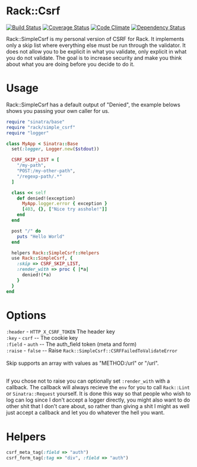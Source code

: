 # Rack::Csrf

[![Build Status](https://travis-ci.org/envygeeks/rack-simple_csrf.png?branch=master)](https://travis-ci.org/envygeeks/rack-simple_csrf) [![Coverage Status](https://coveralls.io/repos/envygeeks/rack-simple_csrf/badge.png?branch=master)](https://coveralls.io/r/envygeeks/rack-simple_csrf) [![Code Climate](https://codeclimate.com/github/envygeeks/rack-simple_csrf.png)](https://codeclimate.com/github/envygeeks/rack-simple_csrf) [![Dependency Status](https://gemnasium.com/envygeeks/rack-simple_csrf.png)](https://gemnasium.com/envygeeks/rack-simple_csrf)

Rack::SimpleCsrf is my personal version of CSRF for Rack.  It implements only a skip list where everything else must be run through the validator.  It does not allow you to be explicit in what you validate, only explicit in what you do not validate.  The goal is to increase security and make you think about what you are doing before you decide to do it.

# Usage

Rack::SimpleCsrf has a default output of "Denied", the example belows shows you passing your own caller for us.

```ruby
require "sinatra/base"
require "rack/simple_csrf"
require "logger"

class MyApp < Sinatra::Base
  set(:logger, Logger.new($stdout))

  CSRF_SKIP_LIST = [
    "/my-path",
    "POST:/my-other-path",
    "/regexp-path/.*"
  ]

  class << self
    def denied!(exception)
      MyApp.logger.error { exception }
      [403, {}, ["Nice try asshole!"]]
    end
  end

  post "/" do
    puts "Hello World"
  end

  helpers Rack::SimpleCsrf::Helpers
  use Rack::SimpleCsrf, {
    :skip => CSRF_SKIP_LIST,
    :render_with => proc { |*a|
      denied!(*a)
    }
  }
end
```

# Options

`:header` - `HTTP_X_CSRF_TOKEN` The header key<br />
`:key` - `csrf` -- The cookie key<br />
`:field` - `auth`  -- The auth_field token (meta and form)<br />
`:raise` - `false` -- Raise `Rack::SimpleCsrf::CSRFFailedToValidateError`
<br /><br />
Skip supports an array with values as "METHOD:/url" or "/url".<br /><br />

If you chose not to raise you can optionally set `:render_with` with a callback. The callback will always recieve the `env` for you to call `Rack::Lint` or `Sinatra::Request` yourself. It is done this way so that people who wish to log can log since I don't accept a logger directly, you might also want to do other shit that I don't care about, so rather than giving a shit I might as well just accept a callback and let you do whatever the hell you want.

# Helpers

```ruby
csrf_meta_tag(:field => "auth")
csrf_form_tag(:tag => "div", :field => "auth")
```
